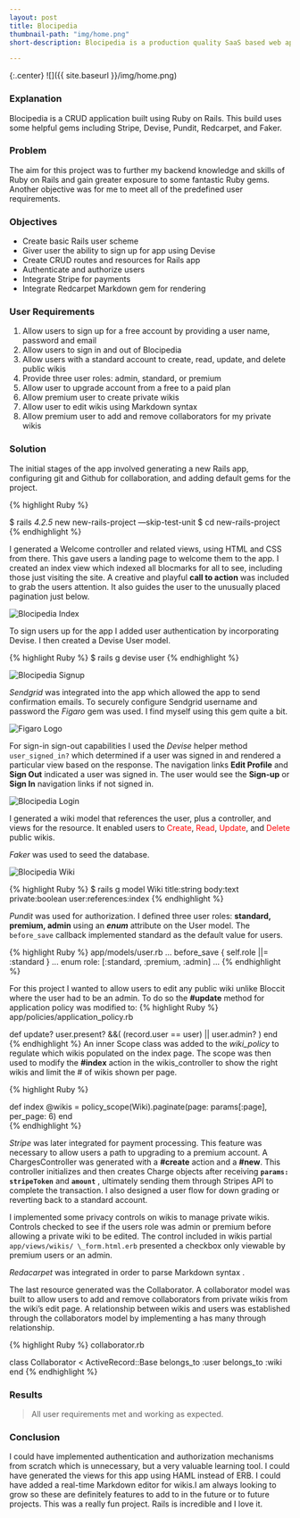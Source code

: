 ```yaml
---
layout: post
title: Blocipedia
thumbnail-path: "img/home.png"
short-description: Blocipedia is a production quality SaaS based web application which allows users to create public and private Markdown based wikis and share them with other collaborators.

---
```


{:.center}
![]({{ site.baseurl }}/img/home.png)

<h3 class="wide">Explanation</h3>

Blocipedia is a CRUD application built using Ruby on Rails. This build uses some helpful gems including Stripe, Devise, Pundit, Redcarpet, and Faker.

<h3 class="wide">Problem</h3>

The aim for this project was to further my backend knowledge and skills of Ruby on Rails and gain greater exposure to some fantastic Ruby gems. Another objective was for me to meet all of the predefined user requirements.

<h3 class="wide">Objectives</h3>

* Create basic Rails user scheme
* Giver user the ability to sign up for app using Devise
* Create CRUD routes and resources for Rails app
* Authenticate and authorize users
* Integrate Stripe for payments
* Integrate Redcarpet Markdown gem for rendering

<h3 class="wide">User Requirements</h3>

1. Allow users to sign up for a free account by providing a user name, password and email
2. Allow users to sign in and out of Blocipedia
3. Allow users with a standard account to create, read, update, and delete public wikis
4. Provide three user roles: admin, standard, or premium
5. Allow user to upgrade account from a free to a paid plan
6. Allow premium user to create private wikis
7. Allow user to edit wikis using Markdown syntax
8. Allow premium user to add and remove collaborators for my private wikis

<h3 class="wide">Solution</h3>

The initial stages of the app involved generating a new Rails app, configuring git and Github for collaboration, and adding default gems for the project.

{% highlight Ruby %}

$ rails _4.2.5_ new new-rails-project —skip-test-unit
$ cd new-rails-project
{% endhighlight %}

I generated a Welcome controller and related views, using HTML and CSS from there. This gave users a landing page to welcome them to the app. I created an index view which indexed all blocmarks for all to see, including those just visiting the site. A creative and playful **call to action** was included to grab the users attention. It also guides the user to the unusually placed pagination just below.

![Blocipedia Index](/img/index.png)


To sign users up for the app I added user authentication by incorporating Devise. I then created a Devise User model.

{% highlight Ruby %}
$ rails g devise user
{% endhighlight %}

![Blocipedia Signup](/img/signup.png)


_Sendgrid_ was integrated into the app which allowed the app to send confirmation emails. To securely configure Sendgrid username and password the _Figaro_ gem was used. I find myself using this gem quite a bit.  

![Figaro Logo](/img/figaro.png)

For sign-in sign-out capabilities I used the _Devise_ helper method `user_signed_in?` which determined if a user was signed in and rendered a particular view based on the response. The navigation links **Edit Profile** and **Sign Out** indicated a user was signed in. The user would see the **Sign-up** or **Sign In** navigation links if not signed in.   

![Blocipedia Login](/img/login.png)

I generated a wiki model that references the user, plus a controller, and views for the resource. It enabled users to <span style="color: red">Create</span>, <span style="color: red">Read</span>, <span style="color: red">Update</span>, and <span style="color: red">Delete</span> public wikis.

_Faker_ was used to seed the database.

![Blocipedia Wiki](/img/entry.png)



{% highlight Ruby %}
$ rails g model Wiki title:string body:text private:boolean user:references:index
{% endhighlight %}

_Pundit_  was used for authorization. I defined three user roles: **standard, premium, admin** using an **_enum_** attribute on the User model. The `before_save` callback implemented standard as the default value for users.

{% highlight Ruby %}
app/models/user.rb
...
before_save { self.role ||= :standard }
...
enum role: [:standard, :premium, :admin]
...
{% endhighlight %}

For this project I wanted to allow users to edit any public wiki unlike Bloccit where the user had to be an admin. To do so the **#update** method for application policy was modified to:
{% highlight Ruby %}
app/policies/application_policy.rb

  def update?
    user.present? &&( (record.user == user) || user.admin? )
  end
    {% endhighlight %}
An inner Scope class was added to the _wiki_policy_ to regulate which wikis populated on the index page. The scope was then used to modify the **#index** action in the wikis_controller to show the right wikis and limit the # of wikis shown per page.

{% highlight Ruby %}

def index
  @wikis = policy_scope(Wiki).paginate(page: params[:page], per_page: 6)
end  
   {% endhighlight %}

_Stripe_ was later integrated for payment processing. This feature was necessary to allow users a path to upgrading to a premium account. A ChargesController was generated with a **#create** action and a **#new**. This controller initializes and then creates Charge objects after receiving **`params: stripeToken`** and **`amount`** , ultimately sending them through Stripes API to complete the transaction. I also designed a user flow for down grading or reverting back to a standard account.

I implemented some privacy controls on wikis to manage private wikis. Controls checked to see if the users role was admin or  premium  before allowing a private wiki to be edited. The control included in wikis partial  ` app/views/wikis/ \_form.html.erb ` presented a checkbox only viewable by premium users or an admin.

_Redacarpet_ was integrated in order to parse Markdown syntax .  

The last resource generated was the Collaborator. A collaborator model was built to allow users to add and remove collaborators from private wikis from the wiki’s edit page. A relationship between wikis and users was established through the collaborators model by implementing a has many through relationship.  

{% highlight Ruby %}
collaborator.rb

class Collaborator < ActiveRecord::Base
  belongs_to :user
  belongs_to :wiki
end
{% endhighlight %}



<h3 class="wide">Results</h3>

>All user requirements met and working as expected.

<h3 class="wide">Conclusion</h3>

I could have implemented authentication and authorization mechanisms from scratch which is unnecessary, but a very valuable learning tool. I could have generated the views for this app using HAML instead of ERB. I could have added a real-time Markdown editor for wikis.I am always looking to grow so these are definitely features to add to in the future or to future projects. This was a really fun project. Rails is incredible and I love it.
